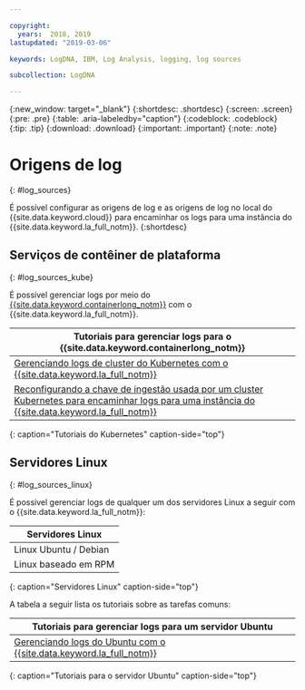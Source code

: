 ```yaml
---

copyright:
  years:  2018, 2019
lastupdated: "2019-03-06"

keywords: LogDNA, IBM, Log Analysis, logging, log sources

subcollection: LogDNA

---
```


{:new_window: target="_blank"}
{:shortdesc: .shortdesc}
{:screen: .screen}
{:pre: .pre}
{:table: .aria-labeledby="caption"}
{:codeblock: .codeblock}
{:tip: .tip}
{:download: .download}
{:important: .important}
{:note: .note}

# Origens de log
{: #log_sources}

É possível configurar as origens de log e as origens de log no local do {{site.data.keyword.cloud}} para encaminhar os logs para uma instância do {{site.data.keyword.la_full_notm}}. 
{:shortdesc}


## Serviços de contêiner de plataforma
{: #log_sources_kube}

É possível gerenciar logs por meio do [{{site.data.keyword.containerlong_notm}}](/docs/containers?topic=containers-container_index#container_index) com o {{site.data.keyword.la_full_notm}}.

| Tutoriais para gerenciar logs para o {{site.data.keyword.containerlong_notm}} |
|---------------------------------------------------------------------------------------------------|
| [ Gerenciando logs de cluster do Kubernetes com o  {{site.data.keyword.la_full_notm}} ](/docs/services/Log-Analysis-with-LogDNA/tutorials?topic=LogDNA-kube#kube)|
| [Reconfigurando a chave de ingestão usada por um cluster Kubernetes para encaminhar logs para uma instância do {{site.data.keyword.la_full_notm}} ](/docs/services/Log-Analysis-with-LogDNA/tutorials?topic=LogDNA-kube_reset#kube_reset) | 
{: caption="Tutoriais do Kubernetes" caption-side="top"} 



## Servidores Linux
{: #log_sources_linux}

É possível gerenciar logs de qualquer um dos servidores Linux a seguir com o {{site.data.keyword.la_full_notm}}:

| Servidores Linux       | 
|---------------------|
| Linux Ubuntu / Debian | 
| Linux baseado em RPM     |
{: caption="Servidores Linux" caption-side="top"} 


A tabela a seguir lista os tutoriais sobre as tarefas comuns:

| Tutoriais para gerenciar logs para um servidor Ubuntu |
|-----------------------------------------------|
| [Gerenciando logs do Ubuntu com o {{site.data.keyword.la_full_notm}}](/docs/services/Log-Analysis-with-LogDNA/tutorials?topic=LogDNA-ubuntu#ubuntu) | 
{: caption="Tutoriais para o servidor Ubuntu" caption-side="top"} 


